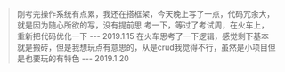 ﻿>刚考完操作系统有点累，我还在搭框架，今天晚上写了一点，代码冗余大，就是因为随心所欲的写，没有提前思
考一下，等过了考试周，在火车上，重新把代码优化一下
--- 2019.1.15
>在火车思考了一下逻辑，感觉剩下基本就是搬砖，但是我想玩点有意思的，从是crud我觉得不行，虽然是小项目但是也要玩的有特色
--- 2019.1.20